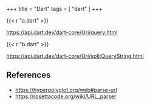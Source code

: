 +++
title = "Dart"
tags = [ "dart" ]
+++

{{< r "a.dart" >}}

<https://api.dart.dev/dart-core/Uri/query.html>

{{< r "b.dart" >}}

<https://api.dart.dev/dart-core/Uri/splitQueryString.html>

## References

- <https://hyperpolyglot.org/web#parse-url>
- <https://rosettacode.org/wiki/URL_parser>
